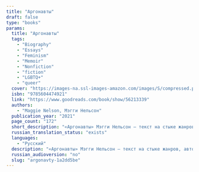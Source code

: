 ```yaml
---
title: "Аргонавты"
draft: false
type: "books"
params:
  title: "Аргонавты"
  tags:
    - "Biography"
    - "Essays"
    - "Feminism"
    - "Memoir"
    - "Nonfiction"
    - "fiction"
    - "LGBTQ+"
    - "queer"
  cover: "https://images-na.ssl-images-amazon.com/images/S/compressed.photo.goodreads.com/books/1607408770l/56213339.jpg"
  isbn: "9785604474921"
  link: "https://www.goodreads.com/book/show/56213339"
  authors:
    - "Maggie Nelson, Мэгги Нельсон"
  publication_year: "2021"
  page_count: "172"
  short_description: "«Аргонавты» Мэгги Нельсон — текст на стыке жанров, автотеоретическое высказывание о желании, идентичности, создании квир-семьи, ограничениях и возможностях любви и языка. Работая в традиции..."
  russian_translation_status: "exists"
  languages:
    - "Русский"
  description: "«Аргонавты» Мэгги Нельсон — текст на стыке жанров, автотеоретическое высказывание о желании, идентичности, создании квир-семьи, ограничениях и возможностях любви и языка. Работая в традиции публичных интеллектуалов, таких как Сьюзен Сонтаг и Ролан Барт, Нельсон сплетает историю своих отношений с художником Гарри Доджем с исследованием того, что культовые теоретики говорили о сексуальности, гендере, институте брака и материнстве. Это вдумчивая и бескомпромиссная книга о радикальной свободе и ценности заботы о другом.Премия Национального круга книжных критиков США в номинации «Критика» (2015)"
  russian_audioversion: "no"
  slug: "argonavty-1a2dd5be"
---
```

